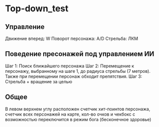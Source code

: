 # Top-down_test

## Управление

Движение вперед: W
Поворот персонажа: A/D
Стрельба: ЛКМ

## Поведение пресонажей под управлением ИИ

Шаг 1: Поиск ближайшего персонажа
Шаг 2: Перемещение к персонажу, выбранному на шаге 1, до радиуса стрельбы (7 метров). Также при перемещении персонаж обходит препятствия.
Шаг 3: Стрельба + вращение за целью

## Общее

В левом верхнем углу расположен счетчик хит-поинтов персонажа, счетчик всех персонажей на карте, кол-во очков и чекбокс с возможностью переключится в режим бога (бесконечное здоровье)